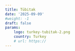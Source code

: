```yaml
---
title: Tübitak
date: '2025-09-09'
#weight: -1
draft: false
params:
    logo: turkey-tubitak-2.png
    country: Turkey
    # url: https://
---
```


